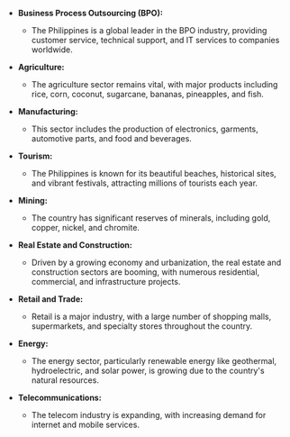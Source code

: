 - **Business Process Outsourcing (BPO):**
    
    - The Philippines is a global leader in the BPO industry, providing customer service, technical support, and IT services to companies worldwide.
- **Agriculture:**
    
    - The agriculture sector remains vital, with major products including rice, corn, coconut, sugarcane, bananas, pineapples, and fish.
- **Manufacturing:**
    
    - This sector includes the production of electronics, garments, automotive parts, and food and beverages.
- **Tourism:**
    
    - The Philippines is known for its beautiful beaches, historical sites, and vibrant festivals, attracting millions of tourists each year.
- **Mining:**
    
    - The country has significant reserves of minerals, including gold, copper, nickel, and chromite.
- **Real Estate and Construction:**
    
    - Driven by a growing economy and urbanization, the real estate and construction sectors are booming, with numerous residential, commercial, and infrastructure projects.
- **Retail and Trade:**
    
    - Retail is a major industry, with a large number of shopping malls, supermarkets, and specialty stores throughout the country.
- **Energy:**
    
    - The energy sector, particularly renewable energy like geothermal, hydroelectric, and solar power, is growing due to the country's natural resources.
- **Telecommunications:**
    
    - The telecom industry is expanding, with increasing demand for internet and mobile services.